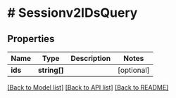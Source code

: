 # # Sessionv2IDsQuery

## Properties

Name | Type | Description | Notes
------------ | ------------- | ------------- | -------------
**ids** | **string[]** |  | [optional]

[[Back to Model list]](../../README.md#models) [[Back to API list]](../../README.md#endpoints) [[Back to README]](../../README.md)

